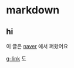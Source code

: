 # markdown

## hi




[g-link]:https://www.google.com

이 글은 [naver](https://www.naver.com) 에서 퍼왔어요

[g-link] 도 




